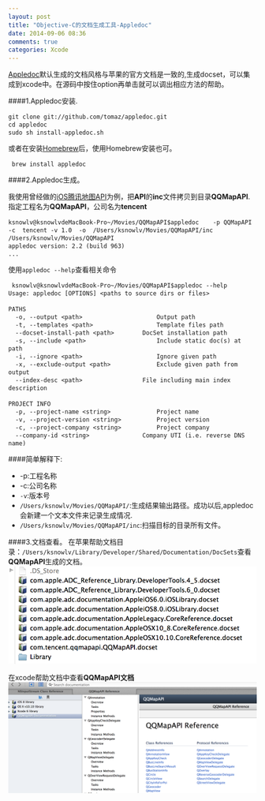 ```yaml
---
layout: post
title: "Objective-C的文档生成工具-Appledoc"
date: 2014-09-06 08:36
comments: true
categories: Xcode
---
```

[Appledoc](https://github.com/tomaz/appledoc)默认生成的文档风格与苹果的官方文档是一致的,生成docset，可以集成到xcode中。在源码中按住option再单击就可以调出相应方法的帮助。

####1.Appledoc安装.

    git clone git://github.com/tomaz/appledoc.git
    cd appledoc
    sudo sh install-appledoc.sh
    
 或者在安装[Homebrew](http://brew.sh)后，使用Homebrew安装也可。
     
     brew install appledoc
     
####2.Appledoc生成。

我使用曾经做的[iOS腾讯地图API](http://open.map.qq.com/ios_v1/index.html)为例，把**API**的**inc**文件拷贝到目录**QQMapAPI**.指定工程名为**QQMapAPI**，公司名为**tencent**

    ksnowlv@ksnowlvdeMacBook-Pro~/Movies/QQMapAPI$appledoc    -p QQMapAPI -c  tencent -v 1.0  -o  /Users/ksnowlv/Movies/QQMapAPI/inc  /Users/ksnowlv/Movies/QQMapAPI
    appledoc version: 2.2 (build 963)
    ...
  
 使用`appledoc --help`查看相关命令
 
     ksnowlv@ksnowlvdeMacBook-Pro~/Movies/QQMapAPI$appledoc --help
    Usage: appledoc [OPTIONS] <paths to source dirs or files>

    PATHS
      -o, --output <path>                     Output path
      -t, --templates <path>                  Template files path
      --docset-install-path <path>        DocSet installation path
      -s, --include <path>                    Include static doc(s) at path
      -i, --ignore <path>                     Ignore given path
      -x, --exclude-output <path>             Exclude given path from output
      --index-desc <path>                 File including main index description

    PROJECT INFO
      -p, --project-name <string>             Project name
      -v, --project-version <string>          Project version
      -c, --project-company <string>          Project company
      --company-id <string>               Company UTI (i.e. reverse DNS name)
   
    
####简单解释下:    

* -p:工程名称
* -c:公司名称
* `-v`:版本号
* `/Users/ksnowlv/Movies/QQMapAPI/`:生成结果输出路径。成功以后,appledoc会新建一个文本文件来记录生成情况.
* `/Users/ksnowlv/Movies/QQMapAPI/inc`:扫描目标的目录所有文件。

####3.文档查看。
   在苹果帮助文档目录：`/Users/ksnowlv/Library/Developer/Shared/Documentation/DocSets`查看**QQMapAPI**生成的文档。
   ![image](/images/post/2014-09-06-objective-c-de-wen-dang-sheng-cheng-gong-ju-appledoc/qqmapapi_path.png)
   
   在xcode帮助文档中查看**QQMapAPI文档**
   ![image](/images/post/2014-09-06-objective-c-de-wen-dang-sheng-cheng-gong-ju-appledoc/qqmapapi_in_xcode_help.png)
   
